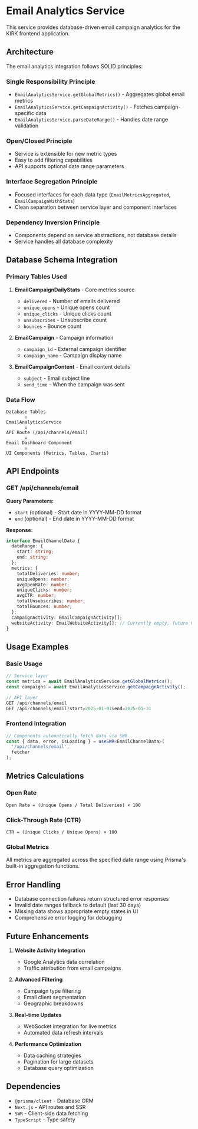 # Email Analytics Service

This service provides database-driven email campaign analytics for the KIRK frontend application.

## Architecture

The email analytics integration follows SOLID principles:

### Single Responsibility Principle
- `EmailAnalyticsService.getGlobalMetrics()` - Aggregates global email metrics
- `EmailAnalyticsService.getCampaignActivity()` - Fetches campaign-specific data
- `EmailAnalyticsService.parseDateRange()` - Handles date range validation

### Open/Closed Principle
- Service is extensible for new metric types
- Easy to add filtering capabilities
- API supports optional date range parameters

### Interface Segregation Principle
- Focused interfaces for each data type (`EmailMetricsAggregated`, `EmailCampaignWithStats`)
- Clean separation between service layer and component interfaces

### Dependency Inversion Principle
- Components depend on service abstractions, not database details
- Service handles all database complexity

## Database Schema Integration

### Primary Tables Used

1. **EmailCampaignDailyStats** - Core metrics source
   - `delivered` - Number of emails delivered
   - `unique_opens` - Unique opens count
   - `unique_clicks` - Unique clicks count
   - `unsubscribes` - Unsubscribe count
   - `bounces` - Bounce count

2. **EmailCampaign** - Campaign information
   - `campaign_id` - External campaign identifier
   - `campaign_name` - Campaign display name

3. **EmailCampaignContent** - Email content details
   - `subject` - Email subject line
   - `send_time` - When the campaign was sent

### Data Flow

```
Database Tables
       ↓
EmailAnalyticsService
       ↓
API Route (/api/channels/email)
       ↓
Email Dashboard Component
       ↓
UI Components (Metrics, Tables, Charts)
```

## API Endpoints

### GET /api/channels/email

**Query Parameters:**
- `start` (optional) - Start date in YYYY-MM-DD format
- `end` (optional) - End date in YYYY-MM-DD format

**Response:**
```typescript
interface EmailChannelData {
  dateRange: {
    start: string;
    end: string;
  };
  metrics: {
    totalDeliveries: number;
    uniqueOpens: number;
    avgOpenRate: number;
    uniqueClicks: number;
    avgCTR: number;
    totalUnsubscribes: number;
    totalBounces: number;
  };
  campaignActivity: EmailCampaignActivity[];
  websiteActivity: EmailWebsiteActivity[]; // Currently empty, future GA integration
}
```

## Usage Examples

### Basic Usage
```typescript
// Service layer
const metrics = await EmailAnalyticsService.getGlobalMetrics();
const campaigns = await EmailAnalyticsService.getCampaignActivity();

// API layer
GET /api/channels/email
GET /api/channels/email?start=2025-01-01&end=2025-01-31
```

### Frontend Integration
```typescript
// Components automatically fetch data via SWR
const { data, error, isLoading } = useSWR<EmailChannelData>(
  '/api/channels/email',
  fetcher
);
```

## Metrics Calculations

### Open Rate
```
Open Rate = (Unique Opens / Total Deliveries) × 100
```

### Click-Through Rate (CTR)
```
CTR = (Unique Clicks / Unique Opens) × 100
```

### Global Metrics
All metrics are aggregated across the specified date range using Prisma's built-in aggregation functions.

## Error Handling

- Database connection failures return structured error responses
- Invalid date ranges fallback to default (last 30 days)
- Missing data shows appropriate empty states in UI
- Comprehensive error logging for debugging

## Future Enhancements

1. **Website Activity Integration**
   - Google Analytics data correlation
   - Traffic attribution from email campaigns

2. **Advanced Filtering**
   - Campaign type filtering
   - Email client segmentation
   - Geographic breakdowns

3. **Real-time Updates**
   - WebSocket integration for live metrics
   - Automated data refresh intervals

4. **Performance Optimization**
   - Data caching strategies
   - Pagination for large datasets
   - Database query optimization

## Dependencies

- `@prisma/client` - Database ORM
- `Next.js` - API routes and SSR
- `SWR` - Client-side data fetching
- `TypeScript` - Type safety 